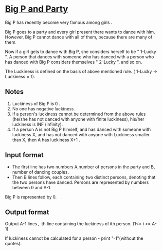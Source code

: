 # [Big P and Party][link]

Big P has recently become very famous among girls .

Big P goes to a party and every girl present there wants to dance with him. However, Big P cannot dance with all of them, because there are many of them.

Now if a girl gets to dance with Big P, she considers herself to be " 1-Lucky ". A person that dances with someone who has danced with a person who has danced with Big P considers themselves " 2-Lucky ", and so on.

The Luckiness is defined on the basis of above mentioned rule. ( 1-Lucky -> Luckiness = 1).

## Notes

1. Luckiness of Big P is 0 .
2. No one has negative luckiness.
3. If a person's luckiness cannot be determined from the above rules (he/she has not danced with anyone with finite luckiness), his/her luckiness is INF (infinity).
4. If a person A is not Big P himself, and has danced with someone with luckiness X, and has not danced with anyone with Luckiness smaller than X, then A has luckiness X+1 .

## Input format

- The first line has two numbers A,number of persons in the party and B, number of dancing couples.
- Then B lines follow, each containing two distinct persons, denoting that the two persons have danced. Persons are represented by numbers between 0 and A-1.

Big P is represented by 0.

## Output format

Output A-1 lines , ith line containing the luckiness of ith person. (1<= i <= A-1)

If luckiness cannot be calculated for a person - print "-1"(without the quotes).

[link]: https://www.hackerearth.com/practice/algorithms/graphs/breadth-first-search/practice-problems/algorithm/big-p-and-party-1/
